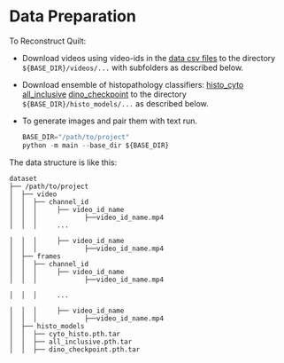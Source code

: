 # Data Preparation
To Reconstruct Quilt:

- Download videos using video-ids in the [data csv files](https://github.com/cvdfoundation/open-images-dataset#download-images-with-bounding-boxes-annotations) to the directory `${BASE_DIR}/videos/...` with subfolders as described below.

- Download ensemble of histopathology classifiers:
[histo_cyto](https://huggingface.co/wisdomik/QuiltNet-B-32/blob/main/cyto_histo.pth.tar)
[all_inclusive](https://huggingface.co/wisdomik/QuiltNet-B-32/blob/main/all_inclusive.pth.tar)
[dino_checkpoint](https://huggingface.co/wisdomik/QuiltNet-B-32/blob/main/dino_checkpoint.pth.tar)
to the directory `${BASE_DIR}/histo_models/...` as described below.
- To generate images and pair them with text run.
    ```python 
    BASE_DIR="/path/to/project"
    python -m main --base_dir ${BASE_DIR}
    ```

The data structure is like this:
```
dataset
├── /path/to/project
│  ├── video
│  │  ├── channel_id
│  │  │     ├── video_id_name
│  │  │            ├──video_id_name.mp4
│  │  │     ...

│  │  │     ├── video_id_name
│  │  │            ├──video_id_name.mp4
│  ├── frames
│  │  ├── channel_id
│  │  │     ├── video_id_name
│  │  │            ├──video_id_name.mp4

│  │  │     ...

│  │  │     ├── video_id_name
│  │  │            ├──video_id_name.mp4
│  ├── histo_models
│  │  ├── cyto_histo.pth.tar
│  │  ├── all_inclusive.pth.tar
│  │  ├── dino_checkpoint.pth.tar
```
